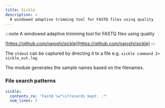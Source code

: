```yaml
---
title: Sickle
description: >
  A windowed adaptive trimming tool for FASTQ files using quality
---
```


<!--
~~~~~ DO NOT EDIT ~~~~~
This file is autogenerated from the MultiQC module python docstring.
Do not edit the markdown, it will be overwritten.

File path for the source of this content: multiqc/modules/sickle/sickle.py
~~~~~~~~~~~~~~~~~~~~~~~
-->

:::note
A windowed adaptive trimming tool for FASTQ files using quality

[https://github.com/najoshi/sickle](https://github.com/najoshi/sickle)
:::

The `stdout` can be captured by directing it to a file e.g. `sickle command 2> sickle_out.log`

The module generates the sample names based on the filenames.

### File search patterns

```yaml
sickle:
  contents_re: 'FastQ \w*\s?records kept: .*'
  num_lines: 2
```

